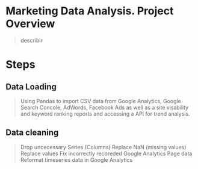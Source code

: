 # Marketing Data Analysis. Project Overview 
  > describir

# Steps
  ## Data Loading
  >Using Pandas to import CSV data from Google Analytics, Google Search Concole, AdWords, Facebook Ads as well as a site visability and keyword ranking reports and accessing a API for trend analysis.
  ## Data cleaning    
  >Drop uncecessary Series (Columns)
  >Replace NaN (missing values)
  >Replace values
  >Fix incorrectly recoreded Google Analytics Page data
  >Reformat timeseries data in Google Analytics   
